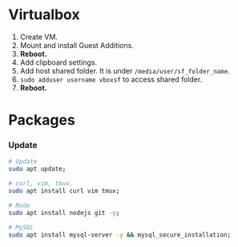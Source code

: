 # Virtualbox

1. Create VM.
2. Mount and install Guest Additions.
3. **Reboot.**
4. Add clipboard settings.
5. Add host shared folder. It is under `/media/user/sf_folder_name`.
6. `sudo adduser username vboxsf` to access shared folder.
7. **Reboot.**

# Packages

### Update

```bash
# Update
sudo apt update;

# curl, vim, tmux.
sudo apt install curl vim tmux;

# Node
sudo apt install nodejs git -y;

# MySQL
sudo apt install mysql-server -y && mysql_secure_installation;
```
